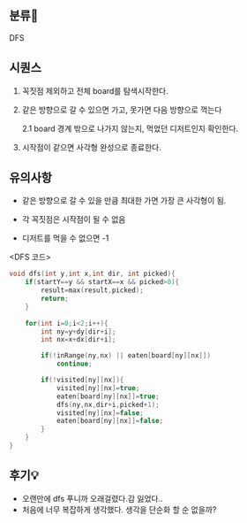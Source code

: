 ## 분류💁

DFS


## 시퀀스

1. 꼭짓점 제외하고 전체 board를 탐색시작한다.

2. 같은 방향으로 갈 수 있으면 가고, 못가면 다음 방향으로 꺽는다

    2.1 board 경계 밖으로 나가지 않는지, 먹었던 디저트인지 확인한다.

3. 시작점이 같으면 사각형 완성으로 종료한다.


## 유의사항

- 같은 방향으로 갈 수 있을 만큼 최대한 가면 가장 큰 사각형이 됨.

- 각 꼭짓점은 시작점이 될 수 없음

- 디저트를 먹을 수 없으면 -1


<DFS 코드>

```cpp
void dfs(int y,int x,int dir, int picked){
    if(startY==y && startX==x && picked>0){
        result=max(result,picked);
        return;
    }
    
    for(int i=0;i<2;i++){
        int ny=y+dy[dir+i];
        int nx=x+dx[dir+i];

        if(!inRange(ny,nx) || eaten[board[ny][nx]])
            continue;

        if(!visited[ny][nx]){
            visited[ny][nx]=true;
            eaten[board[ny][nx]]=true;
            dfs(ny,nx,dir+i,picked+1);
            visited[ny][nx]=false;
            eaten[board[ny][nx]]=false;
        }
    }
}
```




## 후기💡
- 오랜만에 dfs 푸니까 오래걸렸다.감 잃었다..
- 처음에 너무 복잡하게 생각했다. 생각을 단순화 할 순 없을까? 
